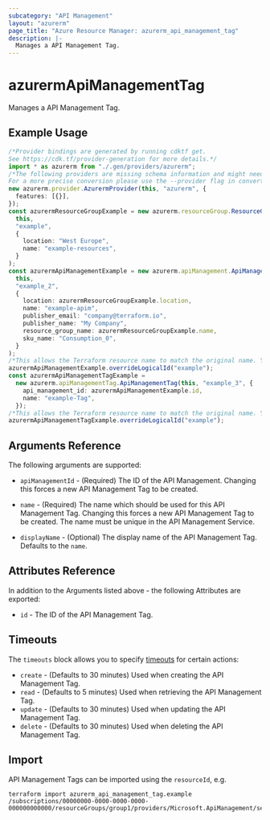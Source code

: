 ```yaml
---
subcategory: "API Management"
layout: "azurerm"
page_title: "Azure Resource Manager: azurerm_api_management_tag"
description: |-
  Manages a API Management Tag.
---
```


# azurermApiManagementTag

Manages a API Management Tag.

## Example Usage

```typescript
/*Provider bindings are generated by running cdktf get.
See https://cdk.tf/provider-generation for more details.*/
import * as azurerm from "./.gen/providers/azurerm";
/*The following providers are missing schema information and might need manual adjustments to synthesize correctly: azurerm.
For a more precise conversion please use the --provider flag in convert.*/
new azurerm.provider.AzurermProvider(this, "azurerm", {
  features: [{}],
});
const azurermResourceGroupExample = new azurerm.resourceGroup.ResourceGroup(
  this,
  "example",
  {
    location: "West Europe",
    name: "example-resources",
  }
);
const azurermApiManagementExample = new azurerm.apiManagement.ApiManagement(
  this,
  "example_2",
  {
    location: azurermResourceGroupExample.location,
    name: "example-apim",
    publisher_email: "company@terraform.io",
    publisher_name: "My Company",
    resource_group_name: azurermResourceGroupExample.name,
    sku_name: "Consumption_0",
  }
);
/*This allows the Terraform resource name to match the original name. You can remove the call if you don't need them to match.*/
azurermApiManagementExample.overrideLogicalId("example");
const azurermApiManagementTagExample =
  new azurerm.apiManagementTag.ApiManagementTag(this, "example_3", {
    api_management_id: azurermApiManagementExample.id,
    name: "example-Tag",
  });
/*This allows the Terraform resource name to match the original name. You can remove the call if you don't need them to match.*/
azurermApiManagementTagExample.overrideLogicalId("example");

```

## Arguments Reference

The following arguments are supported:

*   `apiManagementId` - (Required) The ID of the API Management. Changing this forces a new API Management Tag to be created.

*   `name` - (Required) The name which should be used for this API Management Tag. Changing this forces a new API Management Tag to be created. The name must be unique in the API Management Service.

*   `displayName` - (Optional) The display name of the API Management Tag. Defaults to the `name`.

## Attributes Reference

In addition to the Arguments listed above - the following Attributes are exported:

* `id` - The ID of the API Management Tag.

## Timeouts

The `timeouts` block allows you to specify [timeouts](https://www.terraform.io/language/resources/syntax#operation-timeouts) for certain actions:

* `create` - (Defaults to 30 minutes) Used when creating the API Management Tag.
* `read` - (Defaults to 5 minutes) Used when retrieving the API Management Tag.
* `update` - (Defaults to 30 minutes) Used when updating the API Management Tag.
* `delete` - (Defaults to 30 minutes) Used when deleting the API Management Tag.

## Import

API Management Tags can be imported using the `resourceId`, e.g.

```console
terraform import azurerm_api_management_tag.example /subscriptions/00000000-0000-0000-0000-000000000000/resourceGroups/group1/providers/Microsoft.ApiManagement/service/service1/tags/tag1
```
